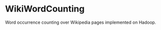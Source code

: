 WikiWordCounting
================

Word occurrence counting over Wikipedia pages implemented on Hadoop.
